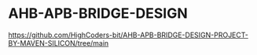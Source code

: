 # AHB-APB-BRIDGE-DESIGN
https://github.com/HighCoders-bit/AHB-APB-BRIDGE-DESIGN-PROJECT-BY-MAVEN-SILICON/tree/main
